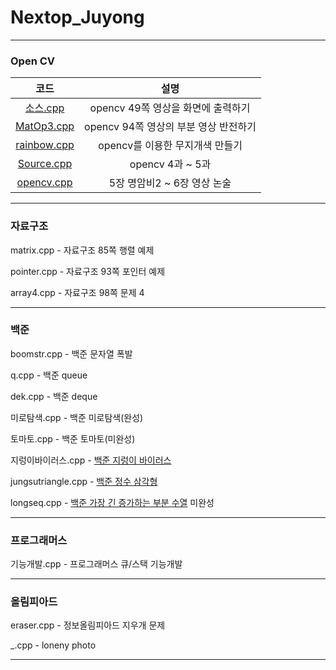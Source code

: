 # Nextop_Juyong

***

### Open CV
|코드|설명|
|:---:|:---:|
|[소스.cpp](../main/소스.cpp)|opencv 49쪽 영상을 화면에 출력하기|
|[MatOp3.cpp](../main/MatOp3.cpp)|opencv 94쪽 영상의 부분 영상 반전하기|
|[rainbow.cpp](../main/rainbow.cpp)|opencv를 이용한 무지개색 만들기|
|[Source.cpp](../main/Source.cpp)|opencv 4과 ~ 5과|
|[opencv.cpp](../main/opencv.cpp)|5장 명암비2 ~ 6장 영상 논술|

***

### 자료구조

matrix.cpp - 자료구조 85쪽 행렬 예제

pointer.cpp - 자료구조 93쪽 포인터 예제

array4.cpp - 자료구조 98쪽 문제 4 

***

### 백준

boomstr.cpp - 백준 문자열 폭발

q.cpp - 백준 queue

dek.cpp - 백준 deque

미로탐색.cpp - 백준 미로탐색(완성)

토마토.cpp - 백준 토마토(미완성)

지렁이바이러스.cpp - [백준 지렁이 바이러스](https://www.acmicpc.net/problem/2606)

jungsutriangle.cpp - [백준 정수 삼각형](https://www.acmicpc.net/problem/1932)

longseq.cpp - [백준 가장 긴 증가하는 부분 수열](https://www.acmicpc.net/problem/11053) 미완성

***

### 프로그래머스

기능개발.cpp - 프로그래머스 큐/스택 기능개발

***

### 올림피아드

eraser.cpp - 정보올림피아드 지우개 문제

_.cpp - loneny photo

***

